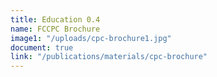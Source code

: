 ```yaml
---
title: Education 0.4
name: FCCPC Brochure
image1: "/uploads/cpc-brochure1.jpg"
document: true
link: "/publications/materials/cpc-brochure"
---
```


